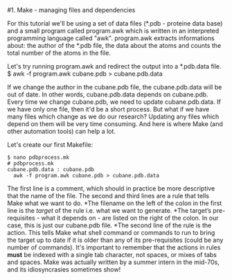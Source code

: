 #1. Make - managing files and dependencies


For this tutorial we'll be using a set of data files (*.pdb - proteine data base) and a small program called program.awk which is written in an interpreted programming language called "awk". program.awk extracts informations about: the author of the *.pdb file, the data about the atoms and counts the total number of the atoms in the file.

Let's try running program.awk and redirect the output into a *.pdb.data file.
    $ awk -f program.awk cubane.pdb > cubane.pdb.data

If we change the author in the cubane.pdb file, the cubane.pdb.data will be out of date. In other words, cubane.pdb.data depends on cubane.pdb. Every time we change cubane.pdb, we need to update cubane.pdb.data. If we have only one file, then it'd be a short process. But what if we have many files which change as we do our research? Updating any files which depend on them will be very time consuming. And here is where Make (and other automation tools) can help a lot.

Let's create our first Makefile:

    $ nano pdbprocess.mk
    # pdbprocess.mk
    cubane.pdb.data : cubane.pdb
      awk -f program.awk cubane.pdb > cubane.pdb.data
      

The first line is a comment, which should in practice be more descriptive that the name of the file.
The second and third lines are a rule that tells Make what we want to do.
*The filename on the left of the colon in the first line is the _target_ of the rule i.e. what we want to generate.
*The target’s pre-requisites - what it depends on - are listed on the right of the colon. In our case, this is just our cubane.pdb file.
*The second line of the rule is the action. This tells Make what shell command or commands to run to bring the target up to date if it is older than any of its pre-requisites (could be any number of commands).
It's important to remember that the actions in rules __must__ be indexed with a single tab character, not spaces, or mixes of tabs and spaces.
Make was actually written by a summer intern in the mid-70s, and its idiosyncrasies sometimes show!



